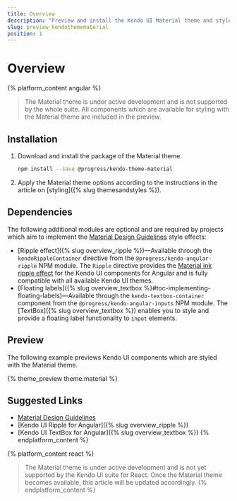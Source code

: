 ```yaml
---
title: Overview
description: "Preview and install the Kendo UI Material theme and style the Kendo UI components in Angular and React projects."
slug: preview_kendothemematerial
position: 1
---
```


# Overview

{% platform_content angular %}
> The Material theme is under active development and is not supported by the whole suite. All components which are available for styling with the Material theme are included in the preview.

## Installation

1. Download and install the package of the Material theme.

    ```bash
    npm install --save @progress/kendo-theme-material
    ```

1. Apply the Material theme options according to the instructions in the article on [styling]({% slug themesandstyles %}).

## Dependencies

The following additional modules are optional and are required by projects which aim to implement the [Material Design Guidelines](https://material.io/guidelines/) style effects:

* [Ripple effect]({% slug overview_ripple %})&mdash;Available through the `kendoRippleContainer` directive from the `@progress/kendo-angular-ripple` NPM module. The `Ripple` directive provides the [Material ink ripple effect](https://material.io/guidelines/motion/choreography.html#choreography-radial-reaction) for the Kendo UI components for Angular and is fully compatible with all available Kendo UI themes.
* [Floating labels]({% slug overview_textbox %}#toc-implementing-floating-labels)&mdash;Available through the `kendo-textbox-container` component from the `@progress/kendo-angular-inputs` NPM module. The [TextBox]({% slug overview_textbox %}) enables you to style and provide a floating label functionality to `input` elements.

## Preview

The following example previews Kendo UI components which are styled with the Material theme.

{% theme_preview theme:material %}
<script async src="{% asset_path theme-preview.js %}"></script>

## Suggested Links

* [Material Design Guidelines](https://https://material.io/guidelines/)
* [Kendo UI Ripple for Angular]({% slug overview_ripple %})
* [Kendo UI TextBox for Angular]({% slug overview_textbox %})
{% endplatform_content %}

{% platform_content react %}
> The Material theme is under active development and is not yet supported by the Kendo UI suite for React. Once the Material theme becomes available, this article will be updated accordingly.
{% endplatform_content %}
